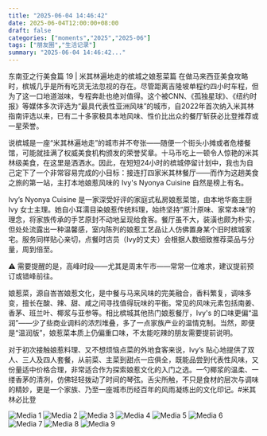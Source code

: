 ```yaml
---
title: "2025-06-04 14:46:42"
date: 2025-06-04T12:00:00+08:00
draft: false
categories: ["moments","2025","2025-06"]
tags: ["朋友圈","生活记录"]
summary: "2025-06-04 14:46:42..."
---
```


东南亚之行美食篇 19 | 米其林遍地走的槟城之娘惹菜篇
​
在做马来西亚美食攻略时，槟城几乎是所有吃货无法忽视的存在。尽管距离吉隆坡单程约四小时车程，但为了这一口地道滋味，专程奔赴也绝对值得。这个被CNN、《孤独星球》、《纽约时报》等媒体多次评选为“最具代表性亚洲风味”的城市，自2022年首次纳入米其林指南评选以来，已有二十多家极具本地风味、性价比出众的餐厅斩获必比登推荐或一星荣誉。

说槟城是一座“米其林遍地走”的城市并不夸张——随便一个街头小摊或者危楼餐馆，可能就挂满了权威美食机构颁发的荣誉奖章。十马币吃上一顿令人惊艳的米其林级美食，在这里是洒洒水。因此，在短短24小时的槟城停留计划中，我也为自己定下了一个非常容易完成的小目标：接连打四家米其林餐厅——而作为这趟美食之旅的第一站，主打本地娘惹风味的 Ivy's Nyonya Cuisine 自然是榜上有名。

Ivy’s Nyonya Cuisine 是一家深受好评的家庭式私房娘惹菜馆，由本地华裔主厨 Ivy 女士主理。她自小耳濡目染娘惹传统料理，始终坚持“原汁原味、家常本味”的理念，将家族传承的手艺原封不动地呈现给食客。餐厅虽不大，装潢也颇为朴实，但处处流露出一种温馨感，室内陈列的娘惹工艺品让人仿佛置身某个旧时槟城家宅。服务同样贴心亲切，点餐时店员（Ivy的丈夫）会根据人数细致推荐菜品与分量，周到倍至。

⚠️ 需要提醒的是，高峰时段——尤其是周末午市——常常一位难求，建议提前预订或错峰前往。

娘惹菜，源自峇峇娘惹文化，是中餐与马来风味的完美融合，香料繁复，调味多变，擅长在酸、辣、甜、咸之间寻找值得玩味的平衡。常见的风味元素包括南姜、香茅、班兰叶、椰浆与亚参等。相比槟城其他热门娘惹餐厅，Ivy's 的口味更偏“温润”——少了些商业调料的浓烈堆叠，多了一点家族产业的温情克制。当然，即便是“温润版”，娘惹菜本质上仍偏重口味，不太能吃辣的朋友需要提前说明。

对于初次接触娘惹料理、又不想烦恼点菜的外地食客来说，Ivy’s 贴心地提供了双人、三人及四人套餐，从前菜、主菜到甜点一应俱全，既能品尝到代表性风味，又份量适中价格合理，非常适合作为探索娘惹文化的入门之选。一勺椰浆的温柔、一缕香茅的清冽，仿佛轻轻拨动了时间的琴弦。舌尖所触，不只是食材的层次与调味的精妙，更是一个家族、乃至一座城市历经百年的风雨凝练出的文化印记。​
​
​#米其林必比登

![Media 1](/Moments/photos/2025-06-04/202506041446420.jpg)
![Media 2](/Moments/photos/2025-06-04/202506041446421.jpg)
![Media 3](/Moments/photos/2025-06-04/202506041446422.jpg)
![Media 4](/Moments/photos/2025-06-04/202506041446423.jpg)
![Media 5](/Moments/photos/2025-06-04/202506041446424.jpg)
![Media 6](/Moments/photos/2025-06-04/202506041446425.jpg)
![Media 7](/Moments/photos/2025-06-04/202506041446426.jpg)
![Media 8](/Moments/photos/2025-06-04/202506041446427.jpg)
![Media 9](/Moments/photos/2025-06-04/202506041446428.jpg)

